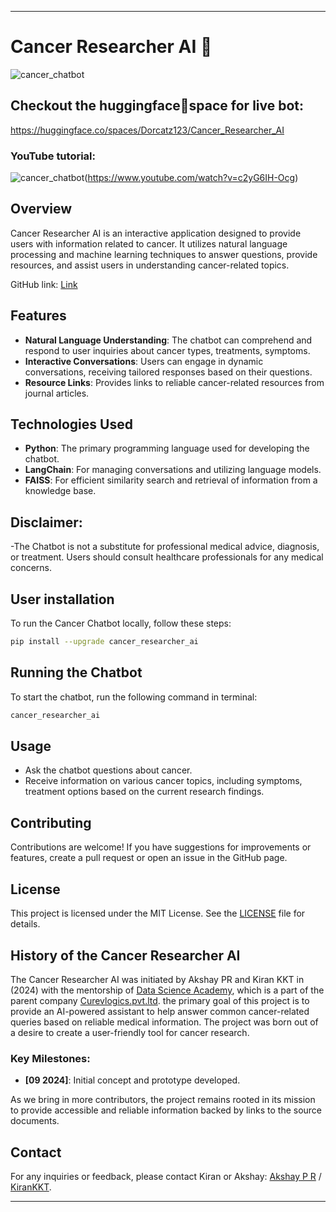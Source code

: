 
----------------------------------------------------------------------------------------------------------------------------------------------------------------------------------------------

# Cancer Researcher AI 🤖

![cancer_chatbot](https://raw.githubusercontent.com/Dorcatz123/Cancer_Researcher_AI/main/openart-image_lEFwQqVA_1727547070986_raw.jpg)

## Checkout the huggingface🤗space for live bot: 

https://huggingface.co/spaces/Dorcatz123/Cancer_Researcher_AI

### YouTube tutorial:

![cancer_chatbot](https://img.youtube.com/vi/c2yG6IH-Ocg/maxresdefault.jpg)(https://www.youtube.com/watch?v=c2yG6IH-Ocg)

## Overview
Cancer Researcher AI is an interactive application designed to provide users with information related to cancer. It utilizes natural language processing and machine learning techniques to answer questions, provide resources, and assist users in understanding cancer-related topics.

GitHub link: [Link](https://github.com/Kirankkt/Cancer_Researcher_AI)

## Features
- **Natural Language Understanding**: The chatbot can comprehend and respond to user inquiries about cancer types, treatments, symptoms.
- **Interactive Conversations**: Users can engage in dynamic conversations, receiving tailored responses based on their questions.
- **Resource Links**: Provides links to reliable cancer-related resources from journal articles.

## Technologies Used
- **Python**: The primary programming language used for developing the chatbot.
- **LangChain**: For managing conversations and utilizing language models.
- **FAISS**: For efficient similarity search and retrieval of information from a knowledge base.

## Disclaimer:
-The Chatbot is not a substitute for professional medical advice, diagnosis, or treatment. Users should consult healthcare professionals for any medical concerns.

## User installation
To run the Cancer Chatbot locally, follow these steps:

   ```bash
  pip install --upgrade cancer_researcher_ai
   ```

## Running the Chatbot
To start the chatbot, run the following command in terminal:
```bash
cancer_researcher_ai
```

## Usage
- Ask the chatbot questions about cancer.
- Receive information on various cancer topics, including symptoms, treatment options based on the current research findings.

## Contributing
Contributions are welcome! If you have suggestions for improvements or features, create a pull request or open an issue in the GitHub page.

## License
This project is licensed under the MIT License. See the [LICENSE](LICENSE.txt) file for details.


## History of the Cancer Researcher AI

The Cancer Researcher AI was initiated by Akshay PR and Kiran KKT in (2024) with the mentorship of [Data Science Academy](https://datascience.one/), which is a part of the parent company [Curevlogics.pvt.ltd](https://www.curvelogics.com/). the primary goal of this project is to provide an AI-powered assistant to help answer common cancer-related queries based on reliable medical information. The project was born out of a desire to create a user-friendly tool for cancer research.

### Key Milestones:
- **[09 2024]**: Initial concept and prototype developed.


As we bring in more contributors, the project remains rooted in its mission to provide accessible and reliable information backed by links to the source documents.


## Contact
For any inquiries or feedback, please contact Kiran or Akshay: [Akshay P R](mailto:akshaypr314159@gmail.com) / [KiranKKT](mailto:akshaypr314159@gmail.com).

-----------------------------------------------------------------------------------------------------------------------------------------------------------------------



